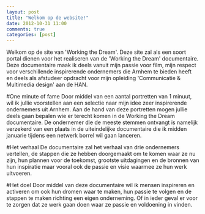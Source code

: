```yaml
---
layout: post
title: "Welkom op de website!"
date: 2012-10-31 11:00
comments: true
categories: [post]
---
```



Welkom op de site van 'Working the Dream'. Deze site zal als een soort portal dienen voor het realiseren van de 'Working the Dream' documentaire. Deze documentaire maak ik deels vanuit mijn passie voor film, mijn respect voor verschillende inspirerende ondernemers die Arnhem te bieden heeft en deels als afstudeer opdracht voor mijn opleiding 'Communicatie & Multimedia design' aan de HAN.
   

<!--more-->

#One minute of fame
Door middel van een aantal portretten van 1 minuut, wil ik jullie voorstellen aan een selectie naar mijn idee zeer inspirerende ondernemers uit Arnhem. Aan de hand van deze portretten mogen jullie deels gaan bepalen wie er terecht komen in de Working the Dream documentaire. De ondernemer die de meeste stemmen ontvangt is namelijk verzekerd van een plaats in de uiteindelijke documentaire die ik midden januarie tijdens een netwerk borrel wil gaan lanceren. 

#Het verhaal
De documentaire zal het verhaal van drie ondernemers vertellen, de stappen die ze hebben doorgemaakt om te komen waar ze nu zijn, hun plannen voor de toekomst, grootste uitdagingen en de bronnen van hun inspiratie maar vooral ook de passie en visie waarmee ze hun werk uitvoeren.
 
#Het doel
Door middel van deze documentaire wil ik mensen inspireren en activeren om ook hun dromen waar te maken, hun passie te volgen en de stappen te maken richting een eigen onderneming. Of in ieder geval er voor te zorgen dat ze werk gaan doen waar ze passie en voldoening in vinden.
